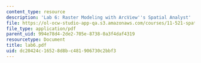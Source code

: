 ```yaml
---
content_type: resource
description: 'Lab 6: Raster Modeling with ArcView''s Spatial Analyst'
file: https://ol-ocw-studio-app-qa.s3.amazonaws.com/courses/11-521-spatial-database-management-and-advanced-geographic-information-systems-spring-2003/dc20424c16528d8bc481906730c2bbf3_lab6.pdf
file_type: application/pdf
parent_uid: 994e78d4-2de2-705e-8738-0a3f4daf4319
resourcetype: Document
title: lab6.pdf
uid: dc20424c-1652-8d8b-c481-906730c2bbf3
---
```

